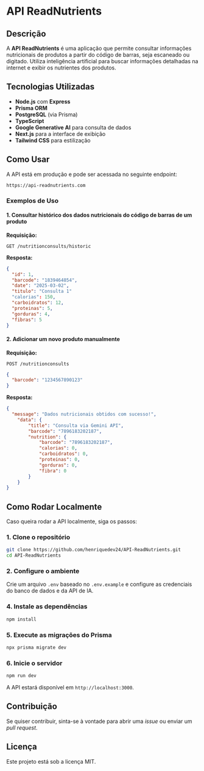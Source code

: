# API ReadNutrients

## Descrição
A **API ReadNutrients** é uma aplicação que permite consultar informações nutricionais de produtos a partir do código de barras, seja escaneado ou digitado. Utiliza inteligência artificial para buscar informações detalhadas na internet e exibir os nutrientes dos produtos.

## Tecnologias Utilizadas
- **Node.js** com **Express**
- **Prisma ORM**
- **PostgreSQL** (via Prisma)
- **TypeScript**
- **Google Generative AI** para consulta de dados
- **Next.js** para a interface de exibição
- **Tailwind CSS** para estilização

## Como Usar
A API está em produção e pode ser acessada no seguinte endpoint:

```
https://api-readnutrients.com
```

### Exemplos de Uso

#### 1. Consultar histórico dos dados nutricionais do código de barras de um produto

**Requisição:**
```http
GET /nutritionconsults/historic
```

**Resposta:**
```json
{
  "id": 1,
  "barcode": "1839464854",
  "date": "2025-03-02",
  "titulo": "Consulta 1"
  "calorias": 150,
  "carboidratos": 12,
  "proteinas": 5,
  "gorduras": 4,
  "fibras": 5
}
```

#### 2. Adicionar um novo produto manualmente

**Requisição:**
```http
POST /nutritionconsults
```
```json
{
  "barcode": "1234567890123"
}
```

**Resposta:**
```json
{
  "message": "Dados nutricionais obtidos com sucesso!",
    "data": {
        "title": "Consulta via Gemini API",
        "barcode": "7896183202187",
        "nutrition": {
            "barcode": "7896183202187",
            "calorias": 0,
            "carboidratos": 0,
            "proteinas": 0,
            "gorduras": 0,
            "fibra": 0
        }
    }
}
```

## Como Rodar Localmente
Caso queira rodar a API localmente, siga os passos:

### 1. Clone o repositório
```sh
git clone https://github.com/henriquedev24/API-ReadNutrients.git
cd API-ReadNutrients
```

### 2. Configure o ambiente
Crie um arquivo `.env` baseado no `.env.example` e configure as credenciais do banco de dados e da API de IA.

### 4. Instale as dependências
```sh
npm install
```

### 5. Execute as migrações do Prisma
```sh
npx prisma migrate dev
```

### 6. Inicie o servidor
```sh
npm run dev
```
A API estará disponível em `http://localhost:3000`.

## Contribuição
Se quiser contribuir, sinta-se à vontade para abrir uma _issue_ ou enviar um _pull request_.

## Licença
Este projeto está sob a licença MIT.

